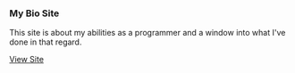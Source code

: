 ### My Bio Site
This site is about my abilities as a programmer and a window into what I've done in that regard.

[View Site](https://zaxblackdragon.github.io/Bio/)
